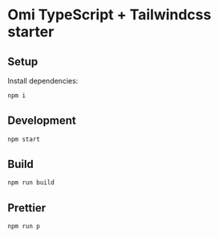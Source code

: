 # Omi TypeScript + Tailwindcss starter

## Setup

Install dependencies:

```bash
npm i
```

## Development


```bash
npm start
```

## Build


```bash
npm run build
```

## Prettier


```bash
npm run p
```
